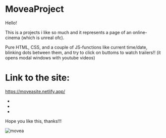 # MoveaProject

Hello!

This is a projects i like so much and it represents a page of an online-cinema (which is unreal ofc).

Pure HTML, CSS, and a couple of JS-functions like current time/date, blinking dots between them, 
and try to click on buttoms to watch trailers!! (it opens modal windows with youtube videos)

# Link to the site:
https://moveasite.netlify.app/

-
-
-

Hope you like this, thanks!!! 


![movea](https://user-images.githubusercontent.com/92570785/173575822-f92a67cc-0fe1-41d5-97b9-b513ccb4cdbf.png)
